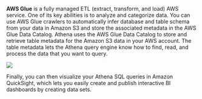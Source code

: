 **AWS Glue** is a fully managed ETL (extract, transform, and load) AWS service. One of its key abilities is to analyze and categorize data. You can use AWS Glue crawlers to automatically infer database and table schema from your data in Amazon S3 and store the associated metadata in the AWS Glue Data Catalog. Athena uses the AWS Glue Data Catalog to store and retrieve table metadata for the Amazon S3 data in your AWS account. The table metadata lets the Athena query engine know how to find, read, and process the data that you want to query.

![](https://media.tutorialsdojo.com/harmonize_glue_1.gif)

Finally, you can then visualize your Athena SQL queries in Amazon QuickSight, which lets you easily create and publish interactive BI dashboards by creating data sets.